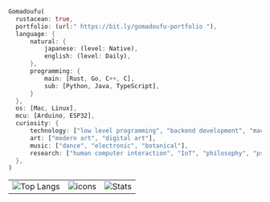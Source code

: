   ```rust
Gomadoufu(
    rustacean: true,
    portfolio: (url:" https://bit.ly/gomadoufu-portfolio "),
    language: {
        natural: {
            japanese: (level: Native),
            english: (level: Daily),
        },
        programming: {
            main: [Rust, Go, C++, C],
            sub: [Python, Java, TypeScript],
        }
    },
    os: [Mac, Linux],
    mcu: [Arduino, ESP32],
    curiosity: {
        technology: ["low level programming", "backend development", "machine learning"],
        art: ["modern art", "digital art"],
        music: ["dance", "electronic", "botanical"],
        research: ["human computer interaction", "IoT", "philosophy", "psychology", "sociology", "linguistics"],
    },
)

```

<table>
  <tr>
    <td>
      <img alt="Top Langs" src="https://github-readme-stats.vercel.app/api/top-langs/?username=gomadoufu&exclude_repo=research-VolP,get-programming-with-hs,intel-fpga-book&hide=Makefile,Cmake,html,css,scss&layout=compact&show_icons=true&theme=shades-of-purple" />
    </td>
    <td>
      <img alt="icons" src="https://skillicons.dev/icons?i=rust,go,cpp,c,python,typescript&perline=3" />
    </td>
    <td align=center colspan="2">
      <img alt="Stats" src="https://github-readme-stats.vercel.app/api?username=gomadoufu&show_icons=true&theme=shades-of-purple" />
    </td>
  </tr>
</table>

